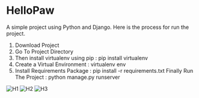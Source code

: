 # HelloPaw
A simple project using Python and Django. Here is the process for run the project.
1. Download Project
2. Go To Project Directory
3. Then install virtualenv using pip : pip install virtualenv 
4. Create a Virtual Environment : virtualenv env
5. Install Requirements Package : pip install -r requirements.txt
Finally Run The Project : python manage.py runserver

![H1](https://user-images.githubusercontent.com/92685144/218126122-b8745fc3-ec23-49f9-ae0b-dc5d6d2ea121.JPG)
![H2](https://user-images.githubusercontent.com/92685144/218126137-657b4987-fea0-48fa-92a6-0f77861a5c79.JPG)
![H3](https://user-images.githubusercontent.com/92685144/218126152-7f5561c3-37ed-43c9-b240-131559080045.JPG)
